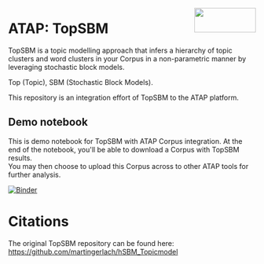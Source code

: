 <a href="https://atap.edu.au"><img src="https://www.atap.edu.au/atap-logo.png" width="125" height="50" align="right"></a>

# ATAP: TopSBM

TopSBM is a topic modelling approach that infers a hierarchy of topic clusters and word clusters in your Corpus
in a non-parametric manner by leveraging stochastic block models.

Top (Topic), SBM (Stochastic Block Models).

This repository is an integration effort of TopSBM to the ATAP platform.

## Demo notebook
This is demo notebook for TopSBM with ATAP Corpus integration. At the end of the notebook, you'll be able to download 
a Corpus with TopSBM results. <br>You may then choose to upload this Corpus across to other ATAP tools for further analysis.

[![Binder](https://binderhub.atap-binder.cloud.edu.au/badge_logo.svg)](https://binderhub.atap-binder.cloud.edu.au/v2/gh/Australian-Text-Analytics-Platform/topsbm.git/772ae8f525442d552becec0a69a5e6bae79fb081?labpath=demo.ipynb)

# Citations
The original TopSBM repository can be found here: https://github.com/martingerlach/hSBM_Topicmodel